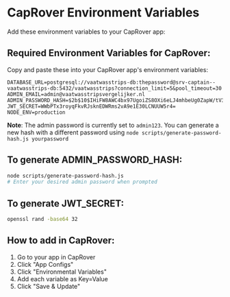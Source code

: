 # CapRover Environment Variables

Add these environment variables to your CapRover app:

## Required Environment Variables for CapRover:

Copy and paste these into your CapRover app's environment variables:

```
DATABASE_URL=postgresql://vaatwasstrips-db:thepassword@srv-captain--vaatwasstrips-db:5432/vaatwasstrips?connection_limit=5&pool_timeout=30
ADMIN_EMAIL=admin@vaatwasstripsvergelijker.nl
ADMIN_PASSWORD_HASH=$2b$10$IHiFW8AWC4bx97UgoiZS8OXi6eLJ4mhbeUg0ZapW/tV3LkR.ZajHK
JWT_SECRET=WWbPTx3royqFkvRJsknEDWRms2vA9e1E30LCNUUW5r4=
NODE_ENV=production
```

**Note**: The admin password is currently set to `admin123`. You can generate a new hash with a different password using `node scripts/generate-password-hash.js yourpassword`

## To generate ADMIN_PASSWORD_HASH:
```bash
node scripts/generate-password-hash.js
# Enter your desired admin password when prompted
```

## To generate JWT_SECRET:
```bash
openssl rand -base64 32
```

## How to add in CapRover:
1. Go to your app in CapRover
2. Click "App Configs"
3. Click "Environmental Variables"
4. Add each variable as Key=Value
5. Click "Save & Update"